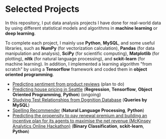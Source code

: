 # Selected Projects

In this repository, I put data analysis projects I have done for real-world data by using different statistical models and algorithms in **machine learning** or **deep learning**. 

To complete each project, I mainly use **Python**, **MySQL**, and some useful libraries, such as **NumPy** (for vectorization calculation), **Pandas** (for data manipulation and analysis), **SciPy** (for scientific computing), **Matplotlib** (for plotting), **nltk** (for natural language processing), and **sckit-learn** (for machine learning). In addition, I implemented a learning algorithm "from scratch" by using a **Tensorflow** framework and coded them in **object oriented programming**.


- [Predicting sentiment from product reviews](https://github.com/hsuanhao/Projects/tree/master/Predicting%20sentiment%20from%20product%20reviews) (plan to do)
- [Predicting house pricing in Seattle](https://github.com/hsuanhao/Projects/tree/master/Predicting%20house%20pricing%20in%20Seattle) (**Regression**, **Tensorflow**, **Object Oriented Programming**, **Python**) (ongoing)
- [Studying Test Relationships from Dognition Database](https://github.com/hsuanhao/Projects/tree/master/Studying%20Test%20Relationships%20from%20Dognition%20Database) (**Queries by MySQL**) 
- [Spelling Recommender](https://github.com/hsuanhao/Projects/tree/master/Spelling_Recommender) (**Natural Language Processing**, **Python**)
- [Predicting the propensity to pay renewal premium and building an incentive plan for its agents to maximise the net revenue (McKinsey Analytics Online Hackathon)](https://github.com/hsuanhao/Projects/tree/master/Predicting%20the%20propensity%20to%20pay%20renewal%20premium) (**Binary Classification**, **sckit-learn**, **Python**)

